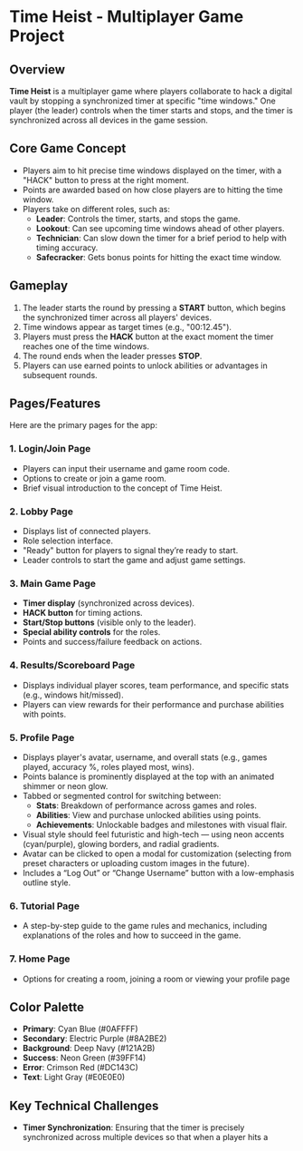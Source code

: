 # Time Heist - Multiplayer Game Project

## Overview

**Time Heist** is a multiplayer game where players collaborate to hack a digital vault by stopping a synchronized timer at specific "time windows." One player (the leader) controls when the timer starts and stops, and the timer is synchronized across all devices in the game session.

## Core Game Concept

- Players aim to hit precise time windows displayed on the timer, with a "HACK" button to press at the right moment.
- Points are awarded based on how close players are to hitting the time window.
- Players take on different roles, such as:
  - **Leader**: Controls the timer, starts, and stops the game.
  - **Lookout**: Can see upcoming time windows ahead of other players.
  - **Technician**: Can slow down the timer for a brief period to help with timing accuracy.
  - **Safecracker**: Gets bonus points for hitting the exact time window.

## Gameplay

1. The leader starts the round by pressing a **START** button, which begins the synchronized timer across all players' devices.
2. Time windows appear as target times (e.g., "00:12.45").
3. Players must press the **HACK** button at the exact moment the timer reaches one of the time windows.
4. The round ends when the leader presses **STOP**.
5. Players can use earned points to unlock abilities or advantages in subsequent rounds.

## Pages/Features

Here are the primary pages for the app:

### 1. Login/Join Page

- Players can input their username and game room code.
- Options to create or join a game room.
- Brief visual introduction to the concept of Time Heist.

### 2. Lobby Page

- Displays list of connected players.
- Role selection interface.
- "Ready" button for players to signal they’re ready to start.
- Leader controls to start the game and adjust game settings.

### 3. Main Game Page

- **Timer display** (synchronized across devices).
- **HACK button** for timing actions.
- **Start/Stop buttons** (visible only to the leader).
- **Special ability controls** for the roles.
- Points and success/failure feedback on actions.

### 4. Results/Scoreboard Page

- Displays individual player scores, team performance, and specific stats (e.g., windows hit/missed).
- Players can view rewards for their performance and purchase abilities with points.

### 5. Profile Page

- Displays player's avatar, username, and overall stats (e.g., games played, accuracy %, roles played most, wins).
- Points balance is prominently displayed at the top with an animated shimmer or neon glow.
- Tabbed or segmented control for switching between:
  - **Stats**: Breakdown of performance across games and roles.
  - **Abilities**: View and purchase unlocked abilities using points.
  - **Achievements**: Unlockable badges and milestones with visual flair.
- Visual style should feel futuristic and high-tech — using neon accents (cyan/purple), glowing borders, and radial gradients.
- Avatar can be clicked to open a modal for customization (selecting from preset characters or uploading custom images in the future).
- Includes a “Log Out” or “Change Username” button with a low-emphasis outline style.

### 6. Tutorial Page

- A step-by-step guide to the game rules and mechanics, including explanations of the roles and how to succeed in the game.

### 7. Home Page

- Options for creating a room, joining a room or viewing your profile page

## Color Palette

- **Primary**: Cyan Blue (#0AFFFF)
- **Secondary**: Electric Purple (#8A2BE2)
- **Background**: Deep Navy (#121A2B)
- **Success**: Neon Green (#39FF14)
- **Error**: Crimson Red (#DC143C)
- **Text**: Light Gray (#E0E0E0)

## Key Technical Challenges

- **Timer Synchronization**: Ensuring that the timer is precisely synchronized across multiple devices so that when a player hits a
